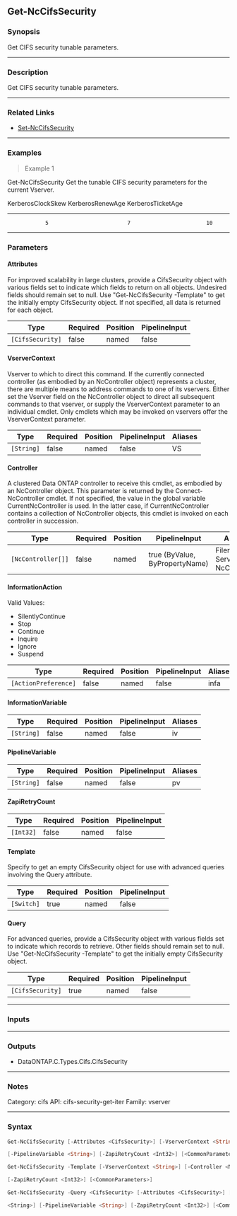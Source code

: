 Get-NcCifsSecurity
------------------

### Synopsis
Get CIFS security tunable parameters.

---

### Description

Get CIFS security tunable parameters.

---

### Related Links
* [Set-NcCifsSecurity](Set-NcCifsSecurity)

---

### Examples
> Example 1

Get-NcCifsSecurity
Get the tunable CIFS security parameters for the current Vserver.

KerberosClockSkew          KerberosRenewAge         KerberosTicketAge
-----------------          ----------------         -----------------
                5                         7                        10

---

### Parameters
#### **Attributes**
For improved scalability in large clusters, provide a CifsSecurity object with various fields set to indicate which fields to return on all objects.  Undesired fields should remain set to null.  Use "Get-NcCifsSecurity -Template" to get the initially empty CifsSecurity object.  If not specified, all data is returned for each object.

|Type            |Required|Position|PipelineInput|
|----------------|--------|--------|-------------|
|`[CifsSecurity]`|false   |named   |false        |

#### **VserverContext**
Vserver to which to direct this command.  If the currently connected controller (as embodied by an NcController object) represents a cluster, there are multiple means to address commands to one of its vservers.  Either set the Vserver field on the NcController object to direct all subsequent commands to that vserver, or supply the VserverContext parameter to an individual cmdlet.  Only cmdlets which may be invoked on vservers offer the VserverContext parameter.

|Type      |Required|Position|PipelineInput|Aliases|
|----------|--------|--------|-------------|-------|
|`[String]`|false   |named   |false        |VS     |

#### **Controller**
A clustered Data ONTAP controller to receive this cmdlet, as embodied by an NcController object.  This parameter is returned by the Connect-NcController cmdlet.  If not specified, the value in the global variable CurrentNcController is used.  In the latter case, if CurrentNcController contains a collection of NcController objects, this cmdlet is invoked on each controller in succession.

|Type              |Required|Position|PipelineInput                 |Aliases                          |
|------------------|--------|--------|------------------------------|---------------------------------|
|`[NcController[]]`|false   |named   |true (ByValue, ByPropertyName)|Filer<br/>Server<br/>NcController|

#### **InformationAction**

Valid Values:

* SilentlyContinue
* Stop
* Continue
* Inquire
* Ignore
* Suspend

|Type                |Required|Position|PipelineInput|Aliases|
|--------------------|--------|--------|-------------|-------|
|`[ActionPreference]`|false   |named   |false        |infa   |

#### **InformationVariable**

|Type      |Required|Position|PipelineInput|Aliases|
|----------|--------|--------|-------------|-------|
|`[String]`|false   |named   |false        |iv     |

#### **PipelineVariable**

|Type      |Required|Position|PipelineInput|Aliases|
|----------|--------|--------|-------------|-------|
|`[String]`|false   |named   |false        |pv     |

#### **ZapiRetryCount**

|Type     |Required|Position|PipelineInput|
|---------|--------|--------|-------------|
|`[Int32]`|false   |named   |false        |

#### **Template**
Specify to get an empty CifsSecurity object for use with advanced queries involving the Query attribute.

|Type      |Required|Position|PipelineInput|
|----------|--------|--------|-------------|
|`[Switch]`|true    |named   |false        |

#### **Query**
For advanced queries, provide a CifsSecurity object with various fields set to indicate which records to retrieve.  Other fields should remain set to null.  Use "Get-NcCifsSecurity -Template" to get the initially empty CifsSecurity object.

|Type            |Required|Position|PipelineInput|
|----------------|--------|--------|-------------|
|`[CifsSecurity]`|true    |named   |false        |

---

### Inputs

---

### Outputs
* DataONTAP.C.Types.Cifs.CifsSecurity

---

### Notes
Category: cifs
API: cifs-security-get-iter
Family: vserver

---

### Syntax
```PowerShell
Get-NcCifsSecurity [-Attributes <CifsSecurity>] [-VserverContext <String>] [-Controller <NcController[]>] [-InformationAction <ActionPreference>] [-InformationVariable <String>] 
```
```PowerShell
[-PipelineVariable <String>] [-ZapiRetryCount <Int32>] [<CommonParameters>]
```
```PowerShell
Get-NcCifsSecurity -Template [-VserverContext <String>] [-Controller <NcController[]>] [-InformationAction <ActionPreference>] [-InformationVariable <String>] [-PipelineVariable <String>] 
```
```PowerShell
[-ZapiRetryCount <Int32>] [<CommonParameters>]
```
```PowerShell
Get-NcCifsSecurity -Query <CifsSecurity> [-Attributes <CifsSecurity>] [-VserverContext <String>] [-Controller <NcController[]>] [-InformationAction <ActionPreference>] [-InformationVariable 
```
```PowerShell
<String>] [-PipelineVariable <String>] [-ZapiRetryCount <Int32>] [<CommonParameters>]
```
